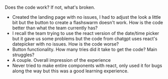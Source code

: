 Does the code work? If not, what's broken.
- Created the landing page with no issues, I had to adjust the look a little bit but the button to 
create a flashswarm doesn't work.
How is the code better than what the team currently has?
- I recall the team trying to use the react version of the date/time picker but it gave us some 
problems but the code from chatgpt uses react's datepicker with no issues.
How is the code worse?
- Button functionality.
How many tries did it take to get the code? Main struggles?
- A couple.
Overall impression of the experience
- Never tried to make entire components with react, only used it for bugs 
along the way but this was a good learning experience.